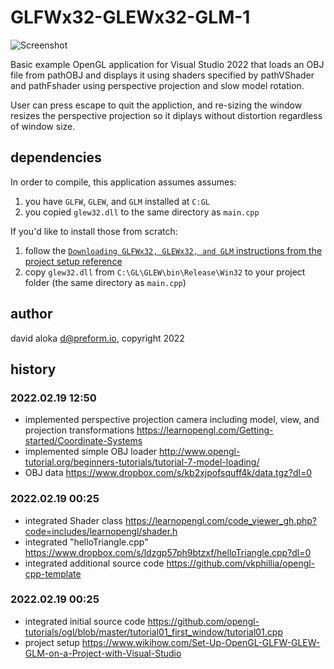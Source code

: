 # GLFWx32-GLEWx32-GLM-1

![Screenshot](https://preform.io/demo/OpenGL/screenshot.png)

Basic example OpenGL application for Visual Studio 2022 that loads an OBJ file from pathOBJ and displays it using shaders specified by pathVShader and pathFshader using perspective projection and slow model rotation.

User can press escape to quit the appliction, and re-sizing the window resizes the perspective projection so it diplays without distortion regardless of window size.

## dependencies

In order to compile, this application assumes assumes:
 1. you have `GLFW`, `GLEW`, and `GLM` installed at `C:GL`
 2. you copied `glew32.dll` to the same directory as `main.cpp`
 
If you'd like to install those from scratch:
 1. follow the [`Downloading GLFWx32, GLEWx32, and GLM` instructions from the project setup reference](https://www.wikihow.com/Set-Up-OpenGL-GLFW-GLEW-GLM-on-a-Project-with-Visual-Studio)
 2. copy `glew32.dll` from `C:\GL\GLEW\bin\Release\Win32` to your project folder (the same directory as `main.cpp`)

## author

david aloka <d@preform.io>, copyright 2022

## history

### 2022.02.19 12:50
 * implemented perspective projection camera including model, view, and projection transformations
	https://learnopengl.com/Getting-started/Coordinate-Systems
 * implemented simple OBJ loader
	http://www.opengl-tutorial.org/beginners-tutorials/tutorial-7-model-loading/
 * OBJ data
	https://www.dropbox.com/s/kb2xjpofsquff4k/data.tgz?dl=0
### 2022.02.19 00:25
 * integrated Shader class
	https://learnopengl.com/code_viewer_gh.php?code=includes/learnopengl/shader.h
 * integrated "helloTriangle.cpp" 
	https://www.dropbox.com/s/ldzgp57ph9btzxf/helloTriangle.cpp?dl=0
 * integrated additional source code 
	https://github.com/vkphillia/opengl-cpp-template
### 2022.02.19 00:25
 * integrated initial source code 
	https://github.com/opengl-tutorials/ogl/blob/master/tutorial01_first_window/tutorial01.cpp
 * project setup 
	https://www.wikihow.com/Set-Up-OpenGL-GLFW-GLEW-GLM-on-a-Project-with-Visual-Studio